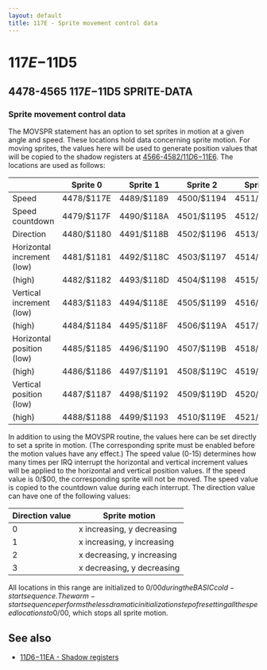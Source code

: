 ```yaml
---
layout: default
title: 117E - Sprite movement control data
---
```

# $117E-$11D5

## 4478-4565 $117E-$11D5 SPRITE-DATA <a name="117E"></a>
### Sprite movement control data

The MOVSPR statement has an option to set sprites in motion
at a given angle and speed. These locations hold data concerning sprite motion. For moving sprites, the values here will be
used to generate position values that will be copied to the
shadow registers at [4566-4582/$11D6-$11E6](11D6#11D6). The locations are used as follows:

||Sprite 0|Sprite 1|Sprite 2|Sprite 3|Sprite 4|Sprite 5|Sprite 6|Sprite 7|
|-|-|-|-|-|-|-|-|-|
|Speed                      |4478/$117E|4489/$1189|4500/$1194|4511/$119F|4522/$11AA|4533/$11B5|4544/$11C0|4555/$11CB|
|Speed countdown            |4479/$117F|4490/$118A|4501/$1195|4512/$11A0|4523/$11AB|4534/$11B6|4545/$11C1|4556/$11CC|
|Direction                  |4480/$1180|4491/$118B|4502/$1196|4513/$11A1|4524/$11AC|4535/$11B7|4546/$11C2|4557/$11CD|
|Horizontal increment (low) |4481/$1181|4492/$118C|4503/$1197|4514/$11A2|4525/$11AD|4536/$11B8|4547/$11C3|4558/$11CE|
|                    (high) |4482/$1182|4493/$118D|4504/$1198|4515/$11A3|4526/$11AE|4537/$11B9|4548/$11C4|4559/$11CF|
|Vertical increment (low)   |4483/$1183|4494/$118E|4505/$1199|4516/$11A4|4527/$11AF|4538/$11BA|4549/$11C5|4560/$11D0|
|                    (high) |4484/$1184|4495/$118F|4506/$119A|4517/$11A5|4528/$11B0|4539/$11BB|4550/$11C6|4561/$11D1|
|Horizontal position (low)  |4485/$1185|4496/$1190|4507/$119B|4518/$11A6|4529/$11B1|4540/$11BC|4551/$11C7|4562/$11D2|
|                     (high)|4486/$1186|4497/$1191|4508/$119C|4519/$11A7|4530/$11B2|4541/$11BD|4552/$11C8|4563/$11D3|
|Vertical position (low)    |4487/$1187|4498/$1192|4509/$119D|4520/$11A8|4531/$11B3|4542/$11BE|4553/$11C9|4564/$11D4|
|                     (high)|4488/$1188|4499/$1193|4510/$119E|4521/$11A9|4532/$11B4|4543/$11BF|4554/$11CA|4565/$11D5|

In addition to using the MOVSPR routine, the values here
can be set directly to set a sprite in motion. (The corresponding sprite must be enabled before the motion values have any
effect.) The speed value (0-15) determines how many times
per IRQ interrupt the horizontal and vertical increment values
will be applied to the horizontal and vertical position values.
If the speed value is 0/$00, the corresponding sprite will not
be moved. The speed value is copied to the countdown value
during each interrupt. The direction value can have one of the
following values:

|Direction value|Sprite motion|
|-|-|
|0|x increasing, y decreasing|
|1|x increasing, y increasing|
|2|x decreasing, y increasing|
|3|x decreasing, y decreasing|

All locations in this range are initialized to 0/$00 during
the BASIC cold-start sequence. The warm-start sequence performs the less dramatic initialization step of resetting all the
speed locations to 0/$00, which stops all sprite motion.

## See also

* [$11D6-$11EA - Shadow registers](11D6)
